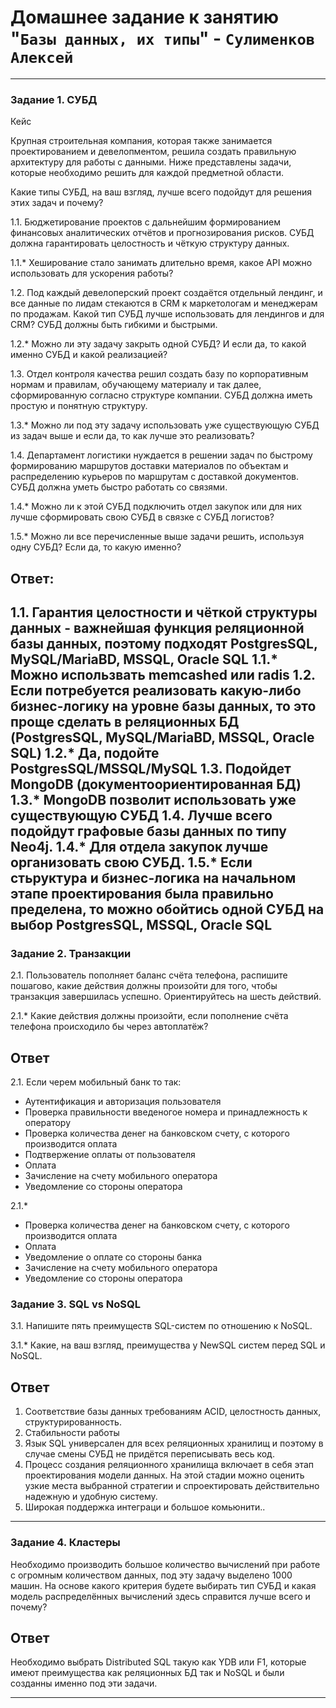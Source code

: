 # Домашнее задание к занятию "`Базы данных, их типы`" - `Сулименков Алексей`

---

### Задание 1. СУБД

Кейс

Крупная строительная компания, которая также занимается проектированием и девелопментом, решила создать правильную архитектуру для работы с данными. Ниже представлены задачи, которые необходимо решить для каждой предметной области.

Какие типы СУБД, на ваш взгляд, лучше всего подойдут для решения этих задач и почему?

1.1. Бюджетирование проектов с дальнейшим формированием финансовых аналитических отчётов и прогнозирования рисков. СУБД должна гарантировать целостность и чёткую структуру данных.

1.1.* Хеширование стало занимать длительно время, какое API можно использовать для ускорения работы?

1.2. Под каждый девелоперский проект создаётся отдельный лендинг, и все данные по лидам стекаются в CRM к маркетологам и менеджерам по продажам. Какой тип СУБД лучше использовать для лендингов и для CRM? СУБД должны быть гибкими и быстрыми.

1.2.* Можно ли эту задачу закрыть одной СУБД? И если да, то какой именно СУБД и какой реализацией?

1.3. Отдел контроля качества решил создать базу по корпоративным нормам и правилам, обучающему материалу и так далее, сформированную согласно структуре компании. СУБД должна иметь простую и понятную структуру.

1.3.* Можно ли под эту задачу использовать уже существующую СУБД из задач выше и если да, то как лучше это реализовать?

1.4. Департамент логистики нуждается в решении задач по быстрому формированию маршрутов доставки материалов по объектам и распределению курьеров по маршрутам с доставкой документов. СУБД должна уметь быстро работать со связями.

1.4.* Можно ли к этой СУБД подключить отдел закупок или для них лучше сформировать свою СУБД в связке с СУБД логистов?

1.5.* Можно ли все перечисленные выше задачи решить, используя одну СУБД? Если да, то какую именно?


## Ответ:
1.1. Гарантия целостности и чёткой структуры данных - важнейшая функция реляционной базы данных, поэтому подходят PostgresSQL, MySQL/MariaBD, MSSQL, Oracle SQL
1.1.* Можно использвать memcashed или radis
1.2. Если потребуется  реализовать какую-либо бизнес-логику на уровне базы данных, то это проще сделать в реляционных БД (PostgresSQL, MySQL/MariaBD, MSSQL, Oracle SQL)
1.2.* Да, подойте PostgresSQL/MSSQL/MySQL
1.3. Подойдет MongoDB (документоориентированная БД) 
1.3.* MongoDB позволит использовать уже существующую СУБД
1.4. Лучше всего подойдут графовые базы данных по типу Neo4j.
1.4.* Для отдела закупок лучше организовать свою СУБД.
1.5.* Если стьруктура и бизнес-логика на начальном этапе проектирования была правильно пределена, то можно обойтись одной СУБД на выбор PostgresSQL, MSSQL, Oracle SQL
---

### Задание 2. Транзакции

2.1. Пользователь пополняет баланс счёта телефона, распишите пошагово, какие действия должны произойти для того, чтобы транзакция завершилась успешно. Ориентируйтесь на шесть действий.

2.1.* Какие действия должны произойти, если пополнение счёта телефона происходило бы через автоплатёж?

## Ответ
2.1.
Если черем мобильный банк то так: 
- Аутентификация и авторизация пользователя
- Проверка правильности введеногое номера и принадлежность к оператору
- Проверка количества денег на банковском счету, с которого производится оплата
- Подтвержение оплаты от пользователя
- Оплата
- Зачисление на счету мобильного оператора
- Уведомление со стороны оператора

2.1.*
- Проверка количества денег на банковском счету, с которого производится оплата
- Оплата
- Уведомление о оплате со стороны банка
- Зачисление на счету мобильного оператора
- Уведомление со стороны оператора


### Задание 3. SQL vs NoSQL

3.1. Напишите пять преимуществ SQL-систем по отношению к NoSQL.

3.1.* Какие, на ваш взгляд, преимущества у NewSQL систем перед SQL и NoSQL.

## Ответ
1. Cоответствие базы данных требованиям ACID, целостность данных, структурированность.
2. Стабильности работы
3. Язык SQL универсален для всех реляционных хранилищ и поэтому в случае смены СУБД не придётся переписывать весь код.
4. Процесс создания реляционного хранилища включает в себя этап проектирования модели данных. На этой стадии можно оценить узкие места выбранной стратегии и спроектировать действительно надежную и удобную систему.
5. Широкая поддержка интеграци и большое комьюнити.. 
---

### Задание 4. Кластеры

Необходимо производить большое количество вычислений при работе с огромным количеством данных, под эту задачу выделено 1000 машин.
На основе какого критерия будете выбирать тип СУБД и какая модель распределённых вычислений здесь справится лучше всего и почему?

## Ответ

Необходимо выбрать Distributed SQL такую как YDB или F1, которые имеют преимущества как реляционных БД так и NoSQL и были созданны именно под эти задачи.

---